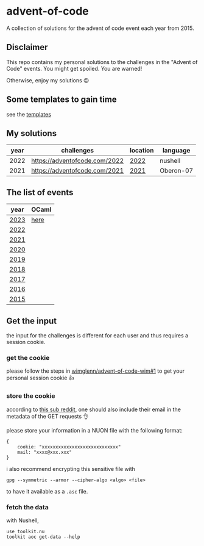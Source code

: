 # advent-of-code
A collection of solutions for the advent of code event each year from 2015.

## Disclaimer
This repo contains my personal solutions to the challenges in the "Advent of Code" events.
You might get spoiled.
You are warned!

Otherwise, enjoy my solutions :wink:

## Some templates to gain time
see the [templates](https://github.com/amtoine/advent-of-code/tree/templates)

## My solutions
| year    | challenges                    | location                                                    | language  |
| ------- | ----------------------------- | ----------------------------------------------------------- | --------- |
| 2022    | https://adventofcode.com/2022 | [2022](https://github.com/amtoine/advent-of-code/tree/2022) | nushell   |
| 2021    | https://adventofcode.com/2021 | [2021](https://github.com/amtoine/advent-of-code/tree/2021) | Oberon-07 |

## The list of events
| year                                  | OCaml              |
| ------------------------------------- | ------------------ |
| [2023](https://adventofcode.com/2023) | [here](2023/ocaml) |
| [2022](https://adventofcode.com/2022) |                    |
| [2021](https://adventofcode.com/2021) |                    |
| [2020](https://adventofcode.com/2020) |                    |
| [2019](https://adventofcode.com/2019) |                    |
| [2018](https://adventofcode.com/2018) |                    |
| [2017](https://adventofcode.com/2017) |                    |
| [2016](https://adventofcode.com/2016) |                    |
| [2015](https://adventofcode.com/2015) |                    |

## Get the input
the input for the challenges is different for each user and thus requires a session cookie.

### get the cookie
please follow the steps in [wimglenn/advent-of-code-wim#1](https://github.com/wimglenn/advent-of-code-wim/issues/1) to get your personal session cookie :thumbsup:

### store the cookie
according to [this sub reddit](https://www.reddit.com/r/adventofcode/comments/z9dhtd/please_include_your_contact_info_in_the_useragent/),
one should also include their email in the metadata of the GET requests :ok_hand:

please store your information in a NUON file with the following format:
```nushell
{
    cookie: "xxxxxxxxxxxxxxxxxxxxxxxxxxxx"
    mail: "xxxx@xxx.xxx"
}
```

i also recommend encrypting this sensitive file with
```shell
gpg --symmetric --armor --cipher-algo <algo> <file>
```
to have it available as a `.asc` file.

### fetch the data
with Nushell,
```nushell
use toolkit.nu
toolkit aoc get-data --help
```
